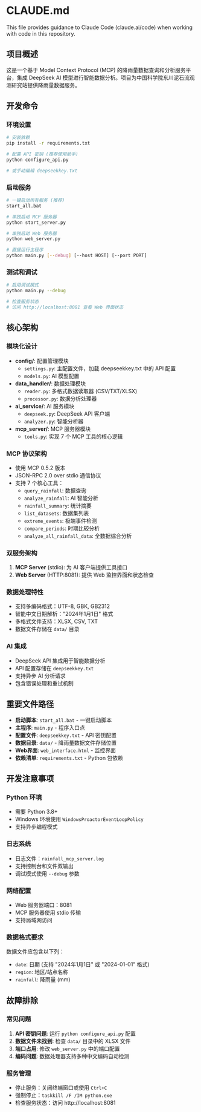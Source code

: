# CLAUDE.md

This file provides guidance to Claude Code (claude.ai/code) when working with code in this repository.

## 项目概述

这是一个基于 Model Context Protocol (MCP) 的降雨量数据查询和分析服务平台，集成 DeepSeek AI 模型进行智能数据分析。项目为中国科学院东川泥石流观测研究站提供降雨量数据服务。

## 开发命令

### 环境设置
```bash
# 安装依赖
pip install -r requirements.txt

# 配置 API 密钥 (推荐使用助手)
python configure_api.py

# 或手动编辑 deepseekkey.txt
```

### 启动服务
```bash
# 一键启动所有服务 (推荐)
start_all.bat

# 单独启动 MCP 服务器
python start_server.py

# 单独启动 Web 服务器
python web_server.py

# 直接运行主程序
python main.py [--debug] [--host HOST] [--port PORT]
```

### 测试和调试
```bash
# 启用调试模式
python main.py --debug

# 检查服务状态
# 访问 http://localhost:8081 查看 Web 界面状态
```

## 核心架构

### 模块化设计
- **config/**: 配置管理模块
  - `settings.py`: 主配置文件，加载 deepseekkey.txt 中的 API 配置
  - `models.py`: AI 模型配置
- **data_handler/**: 数据处理模块
  - `reader.py`: 多格式数据读取器 (CSV/TXT/XLSX)
  - `processor.py`: 数据分析处理器
- **ai_service/**: AI 服务模块
  - `deepseek.py`: DeepSeek API 客户端
  - `analyzer.py`: 智能分析器
- **mcp_server/**: MCP 服务器模块
  - `tools.py`: 实现 7 个 MCP 工具的核心逻辑

### MCP 协议架构
- 使用 MCP 0.5.2 版本
- JSON-RPC 2.0 over stdio 通信协议
- 支持 7 个核心工具：
  - `query_rainfall`: 数据查询
  - `analyze_rainfall`: AI 智能分析
  - `rainfall_summary`: 统计摘要
  - `list_datasets`: 数据集列表
  - `extreme_events`: 极端事件检测
  - `compare_periods`: 时期比较分析
  - `analyze_all_rainfall_data`: 全数据综合分析

### 双服务架构
1. **MCP Server** (stdio): 为 AI 客户端提供工具接口
2. **Web Server** (HTTP:8081): 提供 Web 监控界面和状态检查

### 数据处理特性
- 支持多编码格式：UTF-8, GBK, GB2312
- 智能中文日期解析："2024年1月1日" 格式
- 多格式文件支持：XLSX, CSV, TXT
- 数据文件存储在 `data/` 目录

### AI 集成
- DeepSeek API 集成用于智能数据分析
- API 配置存储在 `deepseekkey.txt`
- 支持异步 AI 分析请求
- 包含错误处理和重试机制

## 重要文件路径

- **启动脚本**: `start_all.bat` - 一键启动脚本
- **主程序**: `main.py` - 程序入口点
- **配置文件**: `deepseekkey.txt` - API 密钥配置
- **数据目录**: `data/` - 降雨量数据文件存储位置
- **Web界面**: `web_interface.html` - 监控界面
- **依赖清单**: `requirements.txt` - Python 包依赖

## 开发注意事项

### Python 环境
- 需要 Python 3.8+
- Windows 环境使用 `WindowsProactorEventLoopPolicy`
- 支持异步编程模式

### 日志系统
- 日志文件：`rainfall_mcp_server.log`
- 支持控制台和文件双输出
- 调试模式使用 `--debug` 参数

### 网络配置
- Web 服务器端口：8081
- MCP 服务器使用 stdio 传输
- 支持局域网访问

### 数据格式要求
数据文件应包含以下列：
- `date`: 日期 (支持 "2024年1月1日" 或 "2024-01-01" 格式)
- `region`: 地区/站点名称
- `rainfall`: 降雨量 (mm)

## 故障排除

### 常见问题
1. **API 密钥问题**: 运行 `python configure_api.py` 配置
2. **数据文件未找到**: 检查 `data/` 目录中的 XLSX 文件
3. **端口占用**: 修改 `web_server.py` 中的端口配置
4. **编码问题**: 数据处理器支持多种中文编码自动检测

### 服务管理
- 停止服务：关闭终端窗口或使用 `Ctrl+C`
- 强制停止：`taskkill /F /IM python.exe`
- 检查服务状态：访问 http://localhost:8081